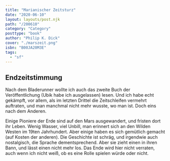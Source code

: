 ```yaml
---
title: "Marianischer Zeitsturz"
date: "2020-06-10"
layout: layouts/post.njk
path: "/200610"
category: "Category"
posttype: "book"
author: "Philip K. Dick"
cover: "./marszeit.png"
isbn: "B00JA20M3E"
tags:
  - "sf"
---
```

## Endzeitstimmung

Nach dem Bladerunner wollte ich auch das zweite Buch der Veröffentlichung (Ubik habe ich ausgelassen) lesen. Und ich habe echt gekämpft, vor allem, als im letzten Drittel die Zeitschleifen vermehrt auftraten, und man manchmal nicht mehr wusste, wo man ist. Doch eins nach dem Anderen.

Einige Pioniere der Erde sind auf den Mars ausgewandert, und fristen dort ihr Leben. Wenig Wasser, viel Unbill, man erinnert sich an den  Wilden Westen im 19ten Jahrhundert. Aber einige haben es sich gemütlich gemacht (auf Kosten der anderen). Die Geschichte ist schräg, und irgendwie auch nostalgisch, die Sprache dementsprechend. Aber sie zieht einen in ihren Bann, und lässt einen nicht mehr los. Das Ende wird hier nicht verraten, auch wenn ich nicht weiß, ob es eine Rolle spielen würde oder nicht.
